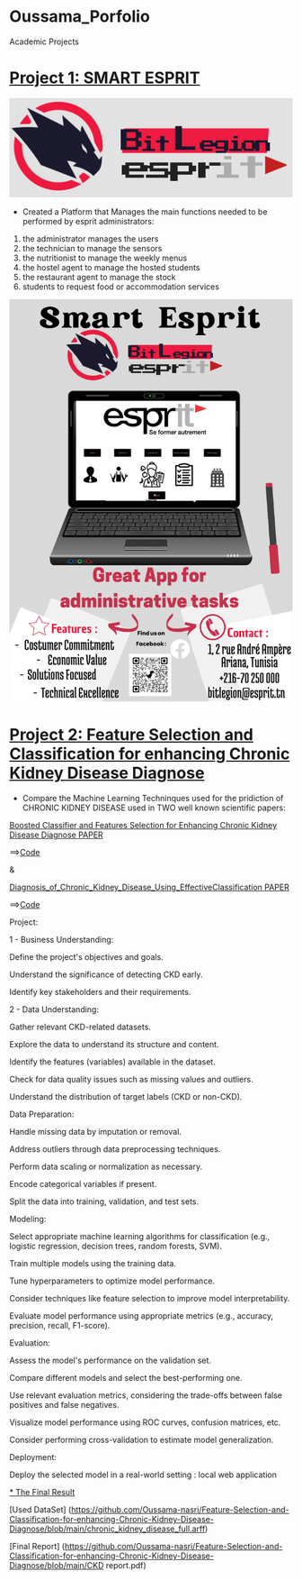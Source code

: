 # Oussama_Porfolio
Academic Projects 

# [Project 1: SMART ESPRIT](https://github.com/Oussama-nasri/Smart-Esprit)

![](images/logo_final.png)
* Created a Platform that Manages the main functions needed to be performed by esprit administrators:
1.  the administrator  manages the users
2.  the technician to manage the sensors
3.  the nutritionist to manage the weekly menus
4.  the hostel agent to manage the hosted students
5.  the restaurant agent to manage the stock
6.  students to request food or accommodation services


![](/images/Smart_Esprit2-1.png)



# [Project 2: Feature Selection and Classification for enhancing Chronic Kidney Disease Diagnose](https://github.com/Oussama-nasri/Feature-Selection-and-Classification-for-enhancing-Chronic-Kidney-Disease-Diagnose)

* Compare the Machine Learning Techninques used for the pridiction of CHRONIC KIDNEY DISEASE used in TWO well known scientific papers:

[Boosted Classifier and Features Selection for Enhancing Chronic Kidney Disease Diagnose PAPER](https://github.com/Oussama-nasri/Feature-Selection-and-Classification-for-enhancing-Chronic-Kidney-Disease-Diagnose/blob/main/Boosted%20Classifier%20and%20Features%20Selection%20for%20Enhancing%20Chronic%20Kidney%20Disease%20Diagnose.pdf)

==>[Code](https://github.com/Oussama-nasri/Feature-Selection-and-Classification-for-enhancing-Chronic-Kidney-Disease-Diagnose/blob/main/P2%20Boosted%20Classifier%20and%20Features%20Selection%20for%20Enhancing%20Chronic%20Kidney%20Disease%20Diagnose%20(1)%20(1).ipynb)

&

[Diagnosis_of_Chronic_Kidney_Disease_Using_EffectiveClassification PAPER](https://github.com/Oussama-nasri/Feature-Selection-and-Classification-for-enhancing-Chronic-Kidney-Disease-Diagnose/blob/main/Diagnosis_of_Chronic_Kidney_Disease_Using_EffectiveClassification.pdf)

==>[Code](https://github.com/Oussama-nasri/Feature-Selection-and-Classification-for-enhancing-Chronic-Kidney-Disease-Diagnose/blob/main/P1%20Diagnosis_of_Chronic_Kidney_Disease_Using_EffectiveClassification%20(7)%20(1).ipynb)

Project:

1 - Business Understanding:

Define the project's objectives and goals.

Understand the significance of detecting CKD early.

Identify key stakeholders and their requirements.

2 - Data Understanding:

Gather relevant CKD-related datasets.

Explore the data to understand its structure and content.

Identify the features (variables) available in the dataset.

Check for data quality issues such as missing values and outliers.

Understand the distribution of target labels (CKD or non-CKD).

Data Preparation:

Handle missing data by imputation or removal.

Address outliers through data preprocessing techniques.

Perform data scaling or normalization as necessary.

Encode categorical variables if present.

Split the data into training, validation, and test sets.

Modeling:

Select appropriate machine learning algorithms for classification (e.g., logistic regression, decision trees, random forests, SVM).

Train multiple models using the training data.

Tune hyperparameters to optimize model performance.

Consider techniques like feature selection to improve model interpretability.

Evaluate model performance using appropriate metrics (e.g., accuracy, precision, recall, F1-score).

Evaluation:

Assess the model's performance on the validation set.

Compare different models and select the best-performing one.

Use relevant evaluation metrics, considering the trade-offs between false positives and false negatives.

Visualize model performance using ROC curves, confusion matrices, etc.

Consider performing cross-validation to estimate model generalization.

Deployment:

Deploy the selected model in a real-world setting  : local web application




[ * The Final Result](https://github.com/Oussama-nasri/Feature-Selection-and-Classification-for-enhancing-Chronic-Kidney-Disease-Diagnose/blob/main/Enhancement%20.ipynb)

[Used DataSet] (https://github.com/Oussama-nasri/Feature-Selection-and-Classification-for-enhancing-Chronic-Kidney-Disease-Diagnose/blob/main/chronic_kidney_disease_full.arff)

[Final  Report] (https://github.com/Oussama-nasri/Feature-Selection-and-Classification-for-enhancing-Chronic-Kidney-Disease-Diagnose/blob/main/CKD report.pdf)





